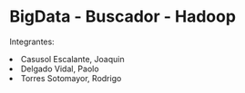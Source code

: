 # BigData - Buscador - Hadoop
Integrantes:
<li> Casusol Escalante, Joaquin </li>
<li> Delgado Vidal, Paolo </li>
<li> Torres Sotomayor, Rodrigo </li>

